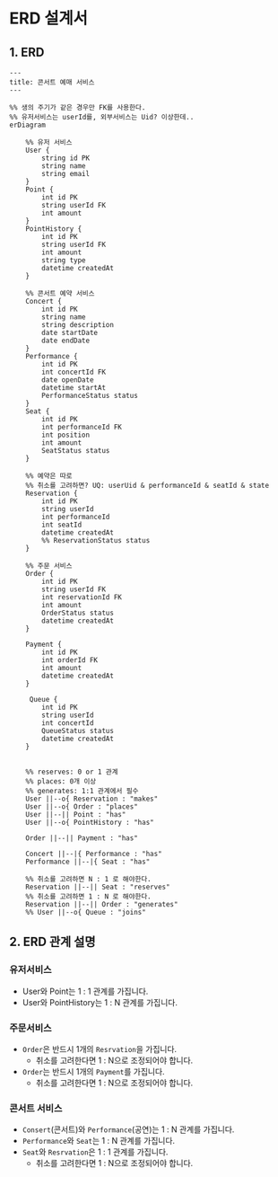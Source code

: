 # ERD 설계서

## 1. ERD

```mermaid
---
title: 콘서트 예매 서비스
---

%% 생의 주기가 같은 경우만 FK를 사용한다.
%% 유저서비스는 userId를, 외부서비스는 Uid? 이상한데..
erDiagram
   
    %% 유저 서비스
    User {
        string id PK
        string name
        string email
    }
    Point {
        int id PK
        string userId FK
        int amount
    }
    PointHistory {
        int id PK
        string userId FK
        int amount
        string type
        datetime createdAt
    }

    %% 콘서트 예약 서비스
    Concert {
        int id PK
        string name
        string description
        date startDate
        date endDate
    }
    Performance {
        int id PK
        int concertId FK
        date openDate
        datetime startAt
        PerformanceStatus status
    }
    Seat {
        int id PK
        int performanceId FK
        int position
        int amount
        SeatStatus status
    }

    %% 예약은 따로
    %% 취소를 고려하면? UQ: userUid & performanceId & seatId & state 
    Reservation {
        int id PK
        string userId 
        int performanceId 
        int seatId 
        datetime createdAt
        %% ReservationStatus status
    }

    %% 주문 서비스
    Order {
        int id PK
        string userId FK
        int reservationId FK
        int amount
        OrderStatus status
        datetime createdAt
    }

    Payment {
        int id PK
        int orderId FK
        int amount
        datetime createdAt
    }

     Queue {
        int id PK
        string userId
        int concertId
        QueueStatus status
        datetime createdAt
    }
    

    %% reserves: 0 or 1 관계
    %% places: 0개 이상
    %% generates: 1:1 관계에서 필수
    User ||--o{ Reservation : "makes"
    User ||--o{ Order : "places"
    User ||--|| Point : "has"
    User ||--o{ PointHistory : "has"

    Order ||--|| Payment : "has"

    Concert ||--|{ Performance : "has"
    Performance ||--|{ Seat : "has"

    %% 취소를 고려하면 N : 1 로 해야한다.
    Reservation ||--|| Seat : "reserves"
    %% 취소를 고려하면 1 : N 로 해야한다.
    Reservation ||--|| Order : "generates"
    %% User ||--o{ Queue : "joins"
```

## 2. ERD 관계 설명

### 유저서비스

- User와 Point는 1 : 1 관계를 가집니다.
- User와 PointHistory는 1 : N 관계를 가집니다.

### 주문서비스

- `Order`은 반드시 1개의 `Resrvation`을 가집니다.
    - 취소를 고려한다면 1 : N으로 조정되어야 합니다.
- `Order`는 반드시 1개의 `Payment`를 가집니다.
    - 취소를 고려한다면 1 : N으로 조정되어야 합니다.

### 콘서트 서비스

- `Consert`(콘서트)와 `Performance`(공연)는 1 : N 관계를 가집니다.
- `Performance`와 `Seat`는 1 : N 관계를 가집니다.
- `Seat`와 `Resrvation`은 1 : 1 관계를 가집니다.
    - 취소를 고려한다면 1 : N으로 조정되어야 합니다.